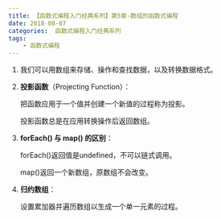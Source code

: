 ```yaml
---
title: 【函数式编程入门经典系列】第5章-数组的函数式编程
date: 2018-08-07
categories:  函数式编程入门经典系列
tags:
    - 函数式编程
---
```

1. 我们可以用数组来存储、操作和查找数据，以及转换数据格式。

<!--more-->

2. **投影函数**（Projecting Function）：

    把函数应用于一个值并创建一个新值的过程称为投影。

    投影函数总是在应用转换操作后返回数组。

3. **forEach() 与 map() 的区别**：

    forEach()返回值是undefined，不可以链式调用。

    map()返回一个新数组，原数组不会改变。

4. **归约数组**：

    设置累加器并遍历数组以生成一个单一元素的过程。
